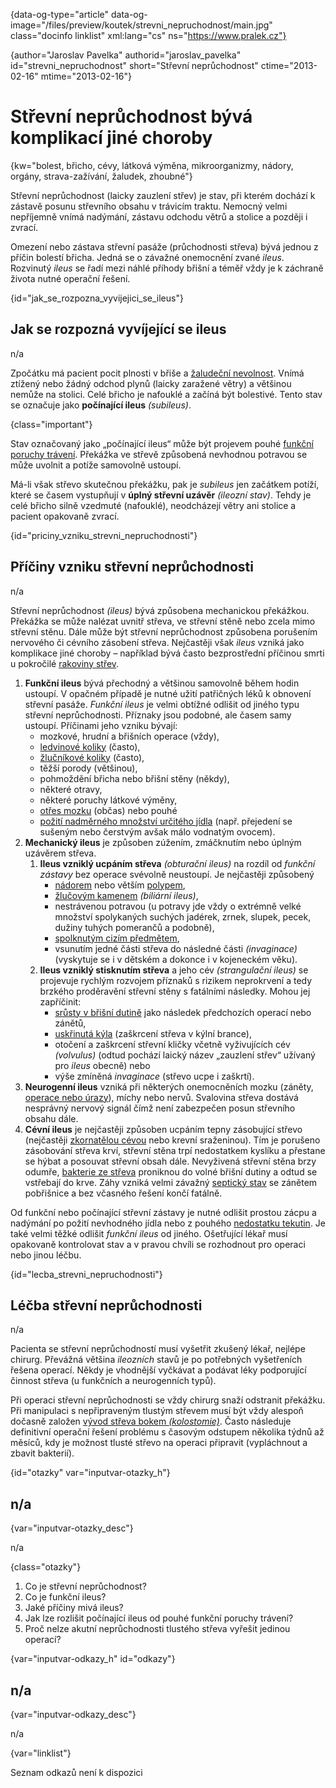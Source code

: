 
{data-og-type="article" data-og-image="/files/preview/koutek/strevni_nepruchodnost/main.jpg" class="docinfo linklist" xml:lang="cs" ns="https://www.pralek.cz"}

{author="Jaroslav Pavelka" authorid="jaroslav\_pavelka" id="strevni\_nepruchodnost" short="Střevní neprůchodnost" ctime="2013-02-16" mtime="2013-02-16"}

# Střevní neprůchodnost bývá komplikací jiné choroby

{kw="bolest, břicho, cévy, látková výměna, mikroorganizmy, nádory, orgány, strava-zažívání, žaludek, zhoubné"}

Střevní neprůchodnost (laicky zauzlení střev) je stav, při kterém dochází k zástavě posunu střevního obsahu v trávicím traktu. Nemocný velmi nepříjemně vnímá nadýmání, zástavu odchodu větrů a stolice a později i zvrací.

Omezení nebo zástava střevní pasáže (průchodnosti střeva) bývá jednou z příčin bolestí břicha. Jedná se o závažné onemocnění zvané _ileus_. Rozvinutý _ileus_ se řadí mezi náhlé příhody břišní a téměř vždy je k záchraně života nutné operační řešení.

{id="jak\_se\_rozpozna\_vyvijejici\_se_ileus"}

## Jak se rozpozná vyvíjející se ileus

n/a

Zpočátku má pacient pocit plnosti v břiše a [žaludeční nevolnost][1]. Vnímá ztížený nebo žádný odchod plynů (laicky zaražené větry) a většinou nemůže na stolici. Celé břicho je nafouklé a začíná být bolestivé. Tento stav se označuje jako **počínající ileus** _(subileus)_.

{class="important"}

Stav označovaný jako „počínající ileus“ může být projevem pouhé [funkční poruchy trávení][2]. Překážka ve střevě způsobená nevhodnou potravou se může uvolnit a potíže samovolně ustoupí.

Má-li však střevo skutečnou překážku, pak je _subileus_ jen začátkem potíží, které se časem vystupňují v **úplný střevní uzávěr** _(ileozní stav)_. Tehdy je celé břicho silně vzedmuté (nafouklé), neodcházejí větry ani stolice a pacient opakovaně zvrací.

{id="priciny\_vzniku\_strevni_nepruchodnosti"}

## Příčiny vzniku střevní neprůchodnosti

n/a

Střevní neprůchodnost _(ileus)_ bývá způsobena mechanickou překážkou. Překážka se může nalézat uvnitř střeva, ve střevní stěně nebo zcela mimo střevní stěnu. Dále může být střevní neprůchodnost způsobena porušením nervového či cévního zásobení střeva. Nejčastěji však _ileus_ vzniká jako komplikace jiné choroby – například bývá často bezprostřední příčinou smrti u pokročilé [rakoviny střev][3].

  1. **Funkční ileus** bývá přechodný a většinou samovolně během hodin ustoupí. V opačném případě je nutné užití patřičných léků k obnovení střevní pasáže. _Funkční ileus_ je velmi obtížné odlišit od jiného typu střevní neprůchodnosti. Příznaky jsou podobné, ale časem samy ustoupí. Příčinami jeho vzniku bývají:
      * mozkové, hrudní a břišních operace (vždy),
      * [ledvinové koliky][4] (často),
      * [žlučníkové koliky][5] (často),
      * těžší porody (většinou),
      * pohmoždění břicha nebo břišní stěny (někdy),
      * některé otravy,
      * některé poruchy látkové výměny,
      * [otřes mozku][6] (občas) nebo pouhé
      * [požití nadměrného množství určitého jídla][7] (např. přejedení se sušeným nebo čerstvým avšak málo vodnatým ovocem).
  2. **Mechanický ileus** je způsoben zúžením, zmáčknutím nebo úplným uzávěrem střeva.
      1. **Ileus vzniklý ucpáním střeva** _(obturační ileus)_ na rozdíl od _funkční zástavy_ bez operace svévolně neustoupí. Je nejčastěji způsobený
          * [nádorem][3] nebo větším [polypem][8],
          * [žlučovým kamenem][5] _(biliární ileus)_,
          * nestrávenou potravou (u potravy jde vždy o extrémně velké množství spolykaných suchých jadérek, zrnek, slupek, pecek, dužiny tuhých pomerančů a podobně),
          * [spolknutým cizím předmětem][9],
          * vsunutím jedné části střeva do následné části _(invaginace)_ (vyskytuje se i v dětském a dokonce i v kojeneckém věku).
      2. **Ileus vzniklý stisknutím střeva** a jeho cév _(strangulační ileus)_ se projevuje rychlým rozvojem příznaků s rizikem neprokrvení a tedy brzkého proděravění střevní stěny s fatálními následky. Mohou jej zapříčinit:
          * [srůsty v břišní dutině][10] jako následek předchozích operací nebo zánětů,
          * [uskřinutá kýla][11] (zaškrcení střeva v kýlní brance),
          * otočení a zaškrcení střevní kličky včetně vyživujících cév _(volvulus)_ (odtud pochází laický název „zauzlení střev“ užívaný pro _ileus_ obecně) nebo
          * výše zmíněná _invaginace_ (střevo ucpe i zaškrtí).
  3. **Neurogenní ileus** vzniká při některých onemocněních mozku (záněty, [operace nebo úrazy][12]), míchy nebo nervů. Svalovina střeva dostává nesprávný nervový signál čímž není zabezpečen posun střevního obsahu dále.
  4. **Cévní ileus** je nejčastěji způsoben ucpáním tepny zásobující střevo (nejčastěji [zkornatělou cévou][13] nebo krevní sraženinou). Tím je porušeno zásobování střeva krví, střevní stěna trpí nedostatkem kyslíku a přestane se hýbat a posouvat střevní obsah dále. Nevyživená střevní stěna brzy odumře, [bakterie ze střeva][14] proniknou do volné břišní dutiny a odtud se vstřebají do krve. Záhy vzniká velmi závažný [septický stav][15] se zánětem pobřišnice a bez včasného řešení končí fatálně.

Od funkční nebo počínající střevní zástavy je nutné odlišit prostou zácpu a nadýmání po požití nevhodného jídla nebo z pouhého [nedostatku tekutin][16]. Je také velmi těžké odlišit _funkční ileus_ od jiného. Ošetřující lékař musí opakovaně kontrolovat stav a v pravou chvíli se rozhodnout pro operaci nebo jinou léčbu.

{id="lecba\_strevni\_nepruchodnosti"}

## Léčba střevní neprůchodnosti

n/a

Pacienta se střevní neprůchodností musí vyšetřit zkušený lékař, nejlépe chirurg. Převážná většina _ileozních_ stavů je po potřebných vyšetřeních řešena operací. Někdy je vhodnější vyčkávat a podávat léky podporující činnost střeva (u funkčních a neurogenních typů).

Při operaci střevní neprůchodnosti se vždy chirurg snaží odstranit překážku. Při manipulaci s nepřipraveným tlustým střevem musí být vždy alespoň dočasně založen [vývod střeva bokem _(kolostomie)_][3]. Často následuje definitivní operační řešení problému s časovým odstupem několika týdnů až měsíců, kdy je možnost tlusté střevo na operaci připravit (vypláchnout a zbavit bakterií).

{id="otazky" var="inputvar-otazky_h"}

## n/a

{var="inputvar-otazky_desc"}

n/a

{class="otazky"}

  1. Co je střevní neprůchodnost?
  2. Co je funkční ileus?
  3. Jaké příčiny mivá ileus?
  4. Jak lze rozlišit počínající ileus od pouhé funkční poruchy trávení?
  5. Proč nelze akutní neprůchodnosti tlustého střeva vyřešit jedinou operací?

{var="inputvar-odkazy_h" id="odkazy"}

## n/a

{var="inputvar-odkazy_desc"}

n/a

{var="linklist"}

Seznam odkazů není k dispozici

 [1]: tlak_zaludku
 [2]: funkcni_poruchy_traveni
 [3]: rakovina_tlusteho_streva_a_konecniku
 [4]: mocove_kameny
 [5]: zlucove_kameny
 [6]: otres_mozku
 [7]: stravovaci_navyky
 [8]: nezhoubne_nadory
 [9]: spolknute_predmety
 [10]: slepak
 [11]: kyla
 [12]: subduralni_hematom
 [13]: srdecni_infarkt
 [14]: mikroorganizmy
 [15]: zanet
 [16]: vodni_rezim

